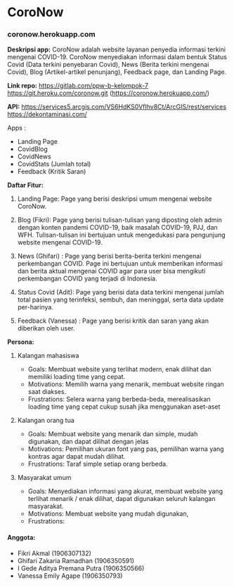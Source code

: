 # CoroNow

### **coronow.herokuapp.com**

**Deskripsi app:**
CoroNow adalah website layanan penyedia informasi terkini mengenai COVID-19. CoroNow menyediakan informasi dalam bentuk Status Covid (Data terkini penyebaran Covid), News (Berita terkini mengenai Covid), Blog (Artikel-artikel penunjang), Feedback page, dan Landing Page.

**Link repo:** 
https://gitlab.com/ppw-b-kelompok-7 
https://git.heroku.com/coronow.git (https://coronow.herokuapp.com/)

**API:**
https://services5.arcgis.com/VS6HdKS0VfIhv8Ct/ArcGIS/rest/services 
https://dekontaminasi.com/ 


Apps : 
* Landing Page
* CovidBlog
* CovidNews
* CovidStats (Jumlah total)
* Feedback (Kritik Saran)


**Daftar Fitur:**

1. Landing Page:
Page yang berisi deskripsi umum mengenai website CoroNow.

2. Blog (Fikri):
Page yang berisi tulisan-tulisan yang diposting oleh admin dengan konten pandemi COVID-19, baik masalah COVID-19, PJJ, dan WFH. Tulisan-tulisan ini bertujuan untuk mengedukasi para pengunjung website mengenai COVID-19.

3. News (Ghifari) :
Page yang berisi berita-berita terkini mengenai perkembangan COVID. Page ini bertujuan untuk memberikan informasi dan berita aktual mengenai COVID agar para user bisa mengikuti perkembangan COVID yang terjadi di Indonesia.

4. Status Covid (Adit):
Page yang berisi data data terkini mengenai jumlah total pasien yang terinfeksi, sembuh, dan meninggal, serta data update per-harinya.

5. Feedback (Vanessa) :
Page yang berisi kritik dan saran yang akan diberikan oleh user.

**Persona:**
1. Kalangan mahasiswa
    * Goals: Membuat website yang terlihat modern, enak dilihat dan memiliki loading time yang cepat.
    * Motivations: Memilih warna yang menarik, membuat website ringan saat diakses.
    * Frustrations: Selera warna yang berbeda-beda, merealisasikan loading time yang cepat cukup susah jika menggunakan aset-aset 

2. Kalangan orang tua
    * Goals: Membuat website yang menarik dan simple, mudah digunakan, dan dapat dilihat dengan jelas
    * Motivations: Pemilihan ukuran font yang pas, pemilihan warna yang kontras agar dapat mudah dilihat.
    * Frustrations: Taraf simple setiap orang berbeda.

3. Masyarakat umum
    * Goals: Menyediakan informasi yang akurat, membuat website yang terlihat menarik / enak dilihat, dapat digunakan seluruh kalangan masyarakat.
    * Motivations: Membuat website yang mudah digunakan, 
    * Frustrations:  


#### Anggota: 
* Fikri Akmal (1906307132)
* Ghifari Zakaria Ramadhan (1906350591)
* I Gede Aditya Premana Putra (1906350566)
* Vanessa Emily Agape (1906350793)
